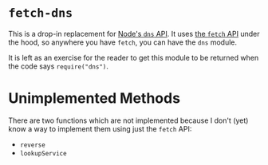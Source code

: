 <!-- @format -->

`fetch-dns`
============

This is a drop-in replacement for [Node's `dns` API](https://nodejs.org/api/dns.html). It uses [the `fetch` API](https://developer.mozilla.org/en-US/docs/Web/API/Fetch_API) under
the hood, so anywhere you have `fetch`, you can have the `dns` module.

It is left as an exercise for the reader to get this module to be returned when the code says `require("dns")`.

Unimplemented Methods
========================

There are two functions which are not implemented because I don't (yet) know a way to implement them using just the `fetch` API:

  * `reverse`
  * `lookupService`

